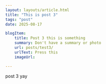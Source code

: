 ```yaml
---
layout: layouts/article.html
title: "This is post 3"
tags: "post"
date: 2025-08-17

blogItem:
    title: Post 3 this is something 
    summary: Don't have a summary or photo 
    url: posts/test3/
    urlText: Press this  
    imageUrl: 

---
```


post 3 yay 